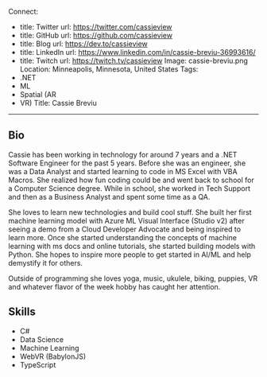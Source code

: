 Connect:
  - title: Twitter
    url: https://twitter.com/cassieview
  - title: GitHub
    url: https://github.com/cassieview
  - title: Blog
    url: https://dev.to/cassieview
  - title: LinkedIn
    url: https://www.linkedin.com/in/cassie-breviu-36993616/
  - title: Twitch
    url: https://twitch.tv/cassieview
Image: cassie-breviu.png
Location: Minneapolis, Minnesota, United States
Tags:
  - .NET
  - ML
  - Spatial (AR
  - VR)
Title: Cassie Breviu
---
## Bio
Cassie has been working in technology for around 7 years and a .NET Software Engineer for the past 5 years. Before she was an engineer, she was a Data Analyst and started learning to code in MS Excel with VBA Macros. She realized how fun coding could be and went back to school for a Computer Science degree. While in school, she worked in Tech Support and then as a Business Analyst and spent some time as a QA. 

She loves to learn new technologies and build cool stuff.  She built her first machine learning model with Azure ML Visual Interface (Studio v2) after seeing a demo from a Cloud Developer Advocate and being inspired to learn more. Once she started understanding the concepts of machine learning with ms docs and online tutorials, she started building models with Python. She hopes to inspire more people to get started in AI/ML and help demystify it for others. 

Outside of programming she loves yoga, music, ukulele, biking, puppies, VR and whatever flavor of the week hobby has caught her attention.

## Skills
- C#
- Data Science
- Machine Learning
- WebVR (BabylonJS)
- TypeScript
